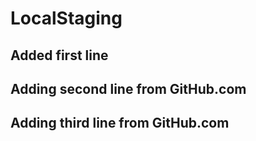 
# LocalStaging
## Added first line
## Adding second line from GitHub.com
## Adding third line from GitHub.com

